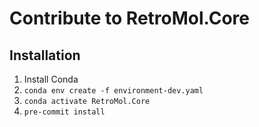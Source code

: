 # Contribute to RetroMol.Core

## Installation

1. Install Conda 
2. `conda env create -f environment-dev.yaml`
3. `conda activate RetroMol.Core`
4. `pre-commit install`
